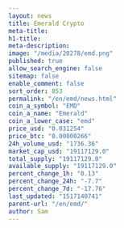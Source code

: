 ```yaml
---
layout: news
title: Emerald Crypto
meta-title: 
h1-title: 
meta-description: 
image: "/media/20278/emd.png"
published: true
allow_search_engine: false
sitemap: false
enable_comment: false
sort_order: 853
permalink: "/en/emd/news.html"
coin_a_symbol: "EMD"
coin_a_name: "Emerald"
coin_a_lower_case: "emd"
price_usd: "0.031254"
price_btc: "0.00000266"
24h_volume_usd: "1736.36"
market_cap_usd: "19117129.0"
total_supply: "19117129.0"
available_supply: "19117129.0"
percent_change_1h: "0.13"
percent_change_24h: "-7.7"
percent_change_7d: "-17.76"
last_updated: "1517140741"
parent-url: "/en/emd/"
author: Sam
---
```



